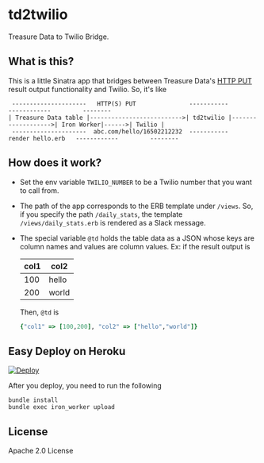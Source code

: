 # td2twilio

Treasure Data to Twilio Bridge.

## What is this?

This is a little Sinatra app that bridges between Treasure Data's [HTTP PUT](http://docs.treasuredata.com/articles/result-into-web) result output functionality and Twilio.
So, it's like

```
 ---------------------   HTTP(S) PUT               -----------                      ------------         --------
| Treasure Data table |-------------------------->| td2twilio |------------------->| Iron Worker|------>| Twilio |
 ---------------------  abc.com/hello/16502212232  -----------   render hello.erb   ------------         --------
```

## How does it work?

- Set the env variable `TWILIO_NUMBER` to be a Twilio number that you want to call from.
- The path of the app corresponds to the ERB template under `/views`. So, if you specify the path `/daily_stats`, the template `/views/daily_stats.erb` is rendered as a Slack message.
- The special variable `@td` holds the table data as a JSON whose keys are column names and values are column values. Ex: if the result output is
    
    |col1|col2|
    |----|-----|
    |100 |hello|
    |200 |world|
    
    Then, `@td` is
    
    ```ruby
    {"col1" => [100,200], "col2" => ["hello","world"]}
    ```


## Easy Deploy on Heroku

[![Deploy](https://www.herokucdn.com/deploy/button.png)](https://heroku.com/deploy)

After you deploy, you need to run the following

```shell
bundle install
bundle exec iron_worker upload
```

## License

Apache 2.0 License
